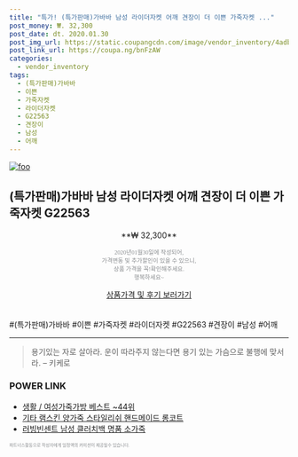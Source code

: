 ```yaml
--- 
title: "특가! (특가판매)가바바 남성 라이더자켓 어깨 견장이 더 이쁜 가죽자켓 ..." 
post_money: ₩. 32,300 
post_date: dt. 2020.01.30 
post_img_url: https://static.coupangcdn.com/image/vendor_inventory/4adb/3c20f9e44b5c79aabd71b74d639ee8e4b2408b7bbc887b28973100389176.jpg 
post_link_url: https://coupa.ng/bnFzAW 
categories: 
  - vendor_inventory 
tags: 
  - (특가판매)가바바 
  - 이쁜 
  - 가죽자켓 
  - 라이더자켓 
  - G22563 
  - 견장이 
  - 남성 
  - 어깨 
--- 
```

[![foo](https://static.coupangcdn.com/image/vendor_inventory/4adb/3c20f9e44b5c79aabd71b74d639ee8e4b2408b7bbc887b28973100389176.jpg)](https://coupa.ng/bnFzAW) 

## (특가판매)가바바 남성 라이더자켓 어깨 견장이 더 이쁜 가죽자켓 G22563 
<p style="text-align: center;">**₩ 32,300**</p> 
<p style="text-align: center;"><span style="color: #898c8f; font-family: Georgia,Times,serif; font-size: 0.75em;">2020년01월30일에 작성되어, <br>가격변동 및 추가할인이 있을 수 있으니,<br> 상품 가격을 꼭!확인해주세요.<br>행복하세요~</span> 
</p>	 
<div markdown="0" style="text-align: center;"><a href="https://coupa.ng/bnFzAW" class="btn btn--success">상품가격 및 후기 보러가기</a></div> 
<br><br> 
  #(특가판매)가바바 #이쁜 #가죽자켓 #라이더자켓 #G22563 #견장이 #남성 #어깨 
<hr> 

> 용기있는 자로 살아라. 운이 따라주지 않는다면 용기 있는 가슴으로 불행에 맞서라. – 키케로 


### POWER LINK

* <a href="https://blog.naver.com/santokki14/221787130725" target="_blank">생활 / 여성가죽가방 베스트 ~44위</a>
* <a href="https://blog.naver.com/fasyy4321/221784847927" target="_blank">기타 램스킨 양가죽 스타일리쉬 핸드메이드 롱코트</a>
* <a href="https://blog.naver.com/fasyy4321/221786660511" target="_blank">러빙빈센트 남성 클러치백 명품 소가죽</a>

<span style="color: #898c8f; font-family: Georgia,Times,serif; font-size: 0.55em;">파트너스활동으로 작성자에게 일정액의 커미션이 제공될수 있습니다.</span> 
